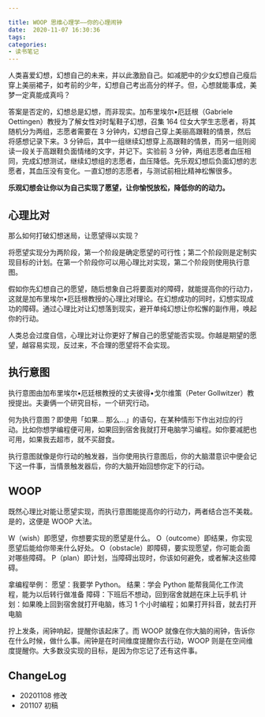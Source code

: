 ```yaml
---

title: WOOP 思维心理学——你的心理闹钟
date:  2020-11-07 16:30:36
tags: 
categories: 
- 读书笔记
---
```


人类喜爱幻想，幻想自己的未来，并以此激励自己。如减肥中的少女幻想自己瘦后穿上美丽裙子，如考前的少年，幻想自己考出高分的样子。但，心想就能事成，美梦一定真能成真吗？

<!--more-->

答案是否定的，幻想总是幻想，而非现实。加布里埃尔•厄廷根（Gabriele Oettingen）教授为了解女性对时髦鞋子幻想，召集 164 位女大学生志愿者，将其随机分为两组，志愿者需要在 3 分钟内，幻想自己穿上美丽高跟鞋的情景，然后将感想记录下来。3 分钟后，其中一组继续幻想穿上高跟鞋的情景，而另一组则阅读一段关于高跟鞋负面情绪的文字，并记下。实验前 3 分钟，两组志愿者血压相同，完成幻想测试，继续幻想组的志愿者，血压降低。先乐观幻想后负面幻想的志愿者，其血压没有变化。一直幻想的志愿者，与测试前相比精神松懈很多。

**乐观幻想会让你以为自己实现了愿望，让你愉悦放松，降低你的的动力。**

## 心理比对

那么如何打破幻想迷局，让愿望得以实现？

将愿望实现分为两阶段，第一个阶段是确定愿望的可行性；第二个阶段则是定制实现目标的计划。在第一个阶段你可以用心理比对实现，第二个阶段则使用执行意图。

假如你先幻想自己的愿望，随后想象自己将要面对的障碍，就能提高你的行动力，这就是加布里埃尔•厄廷根教授的心理比对理论。在幻想成功的同时，幻想实现成功的障碍。通过心理比对让幻想落到现实，避开单纯幻想让你松懈的副作用，唤起你的行动。

人类总会过度自信，心理比对让你更好了解自己的愿望能否实现。你越是期望的愿望，越容易实现，反过来，不合理的愿望将不会实现。

## 执行意图

执行意图由加布里埃尔•厄廷根教授的丈夫彼得•戈尔维策（Peter Gollwitzer）教授提出。夫妻俩一个研究目标，一个研究行动。

何为执行意图？即使用「如果... 那么...」的语句，在某种情形下作出对应的行动。比如你想学编程便可用，如果回到宿舍我就打开电脑学习编程。如你要减肥也可用，如果我去超市，就不买甜食。

执行意图就像是你行动的触发器，当你使用执行意图后，你的大脑潜意识中便会记下这一件事，当情景触发器后，你的大脑开始回想你定下的行动。

## WOOP

既然心理比对能让愿望实现，而执行意图能提高你的行动力，两者结合岂不美栽。是的，这便是 WOOP 大法。

W（wish）即愿望，你想要实现的愿望是什么。
O（outcome）即结果，你实现愿望后能给你带来什么好处。
O（obstacle）即障碍，要实现愿望，你可能会面对哪些障碍。
P（plan）即计划，当障碍出现时，你该如何避免，或者解决这些障碍。

拿编程举例：
愿望：我要学 Python。
结果：学会 Python 能帮我简化工作流程，能为以后转行做准备
障碍：下班后不想动，回到宿舍就趟在床上玩手机
计划：如果晚上回到宿舍就打开电脑，练习 1 个小时编程；如果打开抖音，就去打开电脑

拧上发条，闹钟响起，提醒你该起床了。而 WOOP 就像在你大脑的闹钟，告诉你在什么时候，做什么事。闹钟是在时间维度提醒你去行动，WOOP 则是在空间维度提醒你。大多数没实现的目标，是因为你忘记了还有这件事。

## ChangeLog

- 20201108 修改
- 201107 初稿
